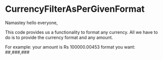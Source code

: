 # CurrencyFilterAsPerGivenFormat

Namastey hello everyone,

This code provides us a functionality to format any currency.
All we have to do is to provide the currency format and any amount.

For example: your amount is Rs 100000.00453
             format you want: ##,###,###
